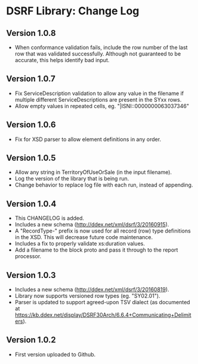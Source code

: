 # DSRF Library: Change Log

## Version 1.0.8
* When conformance validation fails, include the row number of the last row that
  was validated successfully. Although not guaranteed to be accurate, this helps
  identify bad input.


## Version 1.0.7
* Fix ServiceDescription validation to allow any value in the filename if
  multiple different ServiceDescriptions are present in the SYxx rows.
* Allow empty values in repeated cells, eg. "|ISNI::0000000063037346"


## Version 1.0.6
* Fix for XSD parser to allow element definitions in any order.


## Version 1.0.5
* Allow any string in TerritoryOfUseOrSale (in the input filename).
* Log the version of the library that is being run.
* Change behavior to replace log file with each run, instead of appending.


## Version 1.0.4
* This CHANGELOG is added.
* Includes a new schema (http://ddex.net/xml/dsrf/3/20160915).
* A "RecordType-" prefix is now used for all record (row) type definitions in the XSD. This will decrease future code maintenance.
* Includes a fix to properly validate xs:duration values.
* Add a filename to the block proto and pass it through to the report processor.


## Version 1.0.3
* Includes a new schema (http://ddex.net/xml/dsrf/3/20160819).
* Library now supports versioned row types (eg. "SY02.01").
* Parser is updated to support agreed-upon TSV dialect (as documented at https://kb.ddex.net/display/DSRF30Arch/6.6.4+Communicating+Delimiters).


## Version 1.0.2
* First version uploaded to Github.
